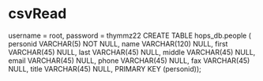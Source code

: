# csvRead
username = root, password = thymmz22
CREATE TABLE hops_db.people ( personid VARCHAR(5) NOT NULL, name VARCHAR(120) NULL, first VARCHAR(45) NULL, last VARCHAR(45) NULL, middle VARCHAR(45) NULL, email VARCHAR(45) NULL, phone VARCHAR(45) NULL, fax VARCHAR(45) NULL, title VARCHAR(45) NULL, PRIMARY KEY (personid));
